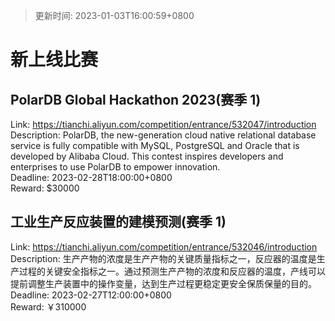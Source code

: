 > 更新时间: 2023-01-03T16:00:59+0800 

# 新上线比赛


## PolarDB Global Hackathon 2023(赛季 1)
Link: https://tianchi.aliyun.com/competition/entrance/532047/introduction  
Description: PolarDB, the new-generation cloud native relational database service is fully compatible with MySQL, PostgreSQL and Oracle that is developed by Alibaba Cloud. This contest inspires developers and enterprises to use PolarDB to empower innovation.  
Deadline: 2023-02-28T18:00:00+0800  
Reward: $30000  

## 工业生产反应装置的建模预测(赛季 1)
Link: https://tianchi.aliyun.com/competition/entrance/532046/introduction  
Description: 生产产物的浓度是生产产物的关键质量指标之一，反应器的温度是生产过程的关键安全指标之一。通过预测生产产物的浓度和反应器的温度，产线可以提前调整生产装置中的操作变量，达到生产过程更稳定更安全保质保量的目的。  
Deadline: 2023-02-27T12:00:00+0800  
Reward: ￥310000  

